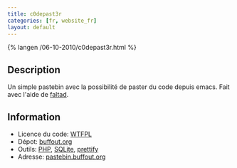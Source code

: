 ```yaml
---
title: c0depast3r
categories: [fr, website_fr]
layout: default
---
```


{% langen /06-10-2010/c0depast3r.html %}

## Description

Un simple pastebin avec la possibilité de paster du code
depuis emacs. Fait avec l'aide de [faltad](http://faltad.buffout.org).

## Information

 * Licence du code: [WTFPL](http://sam.zoy.org/wtfpl/)
 * Dépot: [buffout.org](http://git.buffout.org/?p=c0depast3r.git;a=summary)
 * Outils: [PHP](http://php.net/), [SQLite](http://www.sqlite.org/), [prettify](http://code.google.com/p/google-code-prettify/)
 * Adresse: [pastebin.buffout.org](http://pastebin.buffout.org/)
